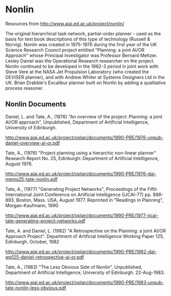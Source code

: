 # Nonlin

Resources from http://www.aiai.ed.ac.uk/project/nonlin/

The original hierarchical task network, partial-order planner - used as the basis for text book descriptions of this type of technology (Russell & Norvig). Nonlin was created in 1975-1976 during the first year of the UK Science Research Council project entitled "Planning: a joint AI/OR Approach" whose Principal Investigator was Professor Bernard Meltzer. Lesley Daniel was the Operational Research researcher on the project. Nonlin continued to be developed in the 1982-3 period in joint work with Steve Vere at the NASA Jet Propulsion Laboratory (who created the DEVISER planner), and with Andrew Whiter at Systems Designers Ltd in the UK. Brian Drabble's Excalibur planner built on Nonlin by adding a qualitative process reasoner. 

## Nonlin Documents

Daniel, L. and Tate, A., (1976) "An overview of the project: Planning: a joint AI/OR approach", Unpublished, Department of Artificial Intelligence, University of Edinburgh.

http://www.aiai.ed.ac.uk/project/oplan/documents/1990-PRE/1976-unpub-daniel-overview-ai-or.pdf

Tate, A., (1976) "Project planning using a hierarchic non-linear planner" Research Report No. 25, Edinburgh: Department of Artificial Intelligence, August 1976.
 
http://www.aiai.ed.ac.uk/project/oplan/documents/1990-PRE/1976-dai-memo25-tate-nonlin.pdf
 
Tate, A., (1977) "Generating Project Networks", Proceedings of the Fifth International Joint Conference on Artificial Intelligence (IJCAI-77) pp. 888-893, Boston, Mass. USA, August 1977. Reprinted in "Readings in Planning", Morgan-Kaufmann, 1990.

http://www.aiai.ed.ac.uk/project/oplan/documents/1990-PRE/1977-ijcai-tate-generating-project-networks.pdf

Tate, A. and Daniel, L. (1982) "A Retrospective on the Planning: a joint AI/OR Approach Project". Department of Artificial Intelligence Working Paper 125, Edinburgh. October, 1982

http://www.aiai.ed.ac.uk/project/oplan/documents/1990-PRE/1982-dai-wp125-daniel-retrospective-ai-or.pdf

Tate, A., (1983) "The Less Obvious Side of Nonlin", Unpublished, Department of Artificial Intelligence, University of Edinburgh. 22-Aug-1983.

http://www.aiai.ed.ac.uk/project/oplan/documents/1990-PRE/1983-unpub-tate-nonlin-less-obvious.pdf

